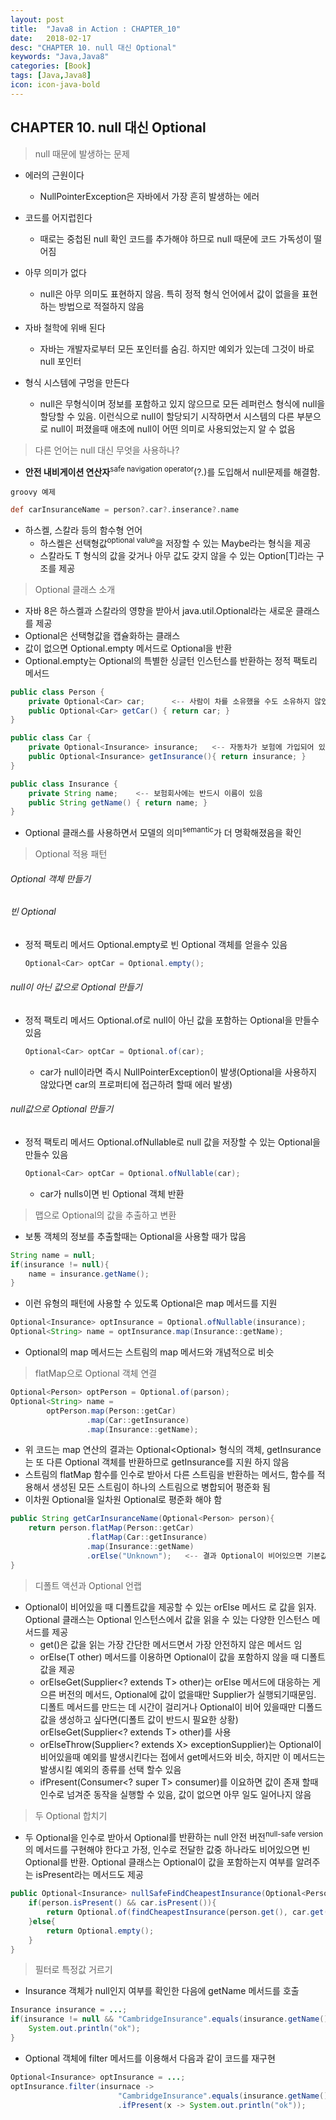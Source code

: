 ```yaml
---
layout: post
title:  "Java8 in Action : CHAPTER_10"
date:   2018-02-17
desc: "CHAPTER 10. null 대신 Optional"
keywords: "Java,Java8"
categories: [Book]
tags: [Java,Java8]
icon: icon-java-bold
---
```


## CHAPTER 10. null 대신 Optional

> null 때문에 발생하는 문제

- 에러의 근원이다
    - NullPointerException은 자바에서 가장 흔히 발생하는 에러
    
- 코드를 어지럽힌다
    - 때로는 중첩된 null 확인 코드를 추가해야 하므로 null 때문에 코드 가독성이 떨어짐
    
- 아무 의미가 없다
    - null은 아무 의미도 표현하지 않음. 특히 정적 형식 언어에서 값이 없을을 표현하는 방법으로 적절하지 않음
    
- 자바 철학에 위배 된다
    - 자바는 개발자로부터 모든 포인터를 숨김. 하지만 예외가 있는데 그것이 바로 null 포인터
    
- 형식 시스템에 구멍을 만든다
    - null은 무형식이며 정보를 포함하고 있지 않으므로 모든 레퍼런스 형식에 null을 할당할 수 있음. 이런식으로 null이 할당되기 시작하면서
    시스템의 다른 부분으로 null이 퍼졌을때 애초에 null이 어떤 의미로 사용되었는지 알 수 없음
    
> 다른 언어는 null 대신 무엇을 사용하나?

- **안전 내비게이션 연산자**<sup>safe navigation operator</sup>(?.)를 도입해서 null문제를 해결함.

`groovy 예제`

```groovy
def carInsuranceName = person?.car?.inserance?.name
```

- 하스켈, 스칼라 등의 함수형 언어
    - 하스켈은 선택형값<sup>optional value</sup>을 저장할 수 있는 Maybe라는 형식을 제공
    - 스칼라도 T 형식의 값을 갖거나 아무 값도 갖지 않을 수 있는 Option[T]라는 구조를 제공
    
> Optional 클래스 소개

- 자바 8은 하스켈과 스칼라의 영향을 받아서 java.util.Optional<T>라는 새로운 클래스를 제공
- Optional은 선택형값을 캡슐화하는 클래스
- 값이 없으면 Optional.empty 메서드로 Optional을 반환
- Optional.empty는 Optional의 특별한 싱글턴 인스턴스를 반환하는 정적 팩토리 메서드

```java
public class Person {
    private Optional<Car> car;      <-- 사람이 차를 소유했을 수도 소유하지 않았을 수도 있으므로 Optional에 정의
    public Optional<Car> getCar() { return car; }
}

public class Car {
    private Optional<Insurance> insurance;   <-- 자동차가 보험에 가입되어 있을 수도 가입되어 있지 않았을 수도 있으므로 Optional에 정의
    public Optional<Insurance> getInsurance(){ return insurance; }
}

public class Insurance {
    private String name;    <-- 보험회사에는 반드시 이름이 있음
    public String getName() { return name; }
}
```
    
- Optional 클래스를 사용하면서 모델의 의미<sup>semantic</sup>가 더 명확해졌음을 확인


> Optional 적용 패턴

###### Optional 객체 만들기

###### 빈 Optional

- 정적 팩토리 메서드 Optional.empty로 빈 Optional 객체를 얻을수 있음
        
    ```java
    Optional<Car> optCar = Optional.empty();
    ```
    
###### null이 아닌 값으로 Optional 만들기

- 정적 팩토리 메서드 Optional.of로 null이 아닌 값을 포함하는 Optional을 만들수 있음

    ```java
    Optional<Car> optCar = Optional.of(car);
    ```

    - car가 null이라면 즉시 NullPointerException이 발생(Optional을 사용하지 않았다면 car의 프로퍼티에 접근하려 할때 에러 발생)

###### null값으로 Optional 만들기

- 정적 팩토리 메서드 Optional.ofNullable로 null 값을 저장할 수 있는 Optional을 만들수 있음
    
    ```java
    Optional<Car> optCar = Optional.ofNullable(car);
    ``` 

    - car가 nulls이면 빈 Optional 객체 반환

> 맵으로 Optional의 값을 추출하고 변환

- 보통 객체의 정보를 추출할때는 Optional을 사용할 때가 많음

```java
String name = null;
if(insurance != null){
    name = insurance.getName();
}
```

- 이런 유형의 패턴에 사용할 수 있도록 Optional은 map 메서드를 지원

```java
Optional<Insurance> optInsurance = Optional.ofNullable(insurance);
Optional<String> name = optInsurance.map(Insurance::getName);
```

- Optional의 map 메서드는 스트림의 map 메서드와 개념적으로 비슷

> flatMap으로 Optional 객체 연결

```java
Optional<Person> optPerson = Optional.of(parson);
Optional<String> name = 
        optPerson.map(Person::getCar)
                 .map(Car::getInsurance)
                 .map(Insurance::getName);
```

- 위 코드는 map 연산의 결과는 Optional<Optional<Car>> 형식의 객체, getInsurance는 또 다른 Optional 객체를 반환하므로 
getInsurance를 지원 하지 않음
- 스트림의 flatMap 함수를 인수로 받아서 다른 스트림을 반환하는 메서드, 함수를 적용해서 생성된 모든 스트림이 하나의 스트림으로 병합되어 평준화 됨
- 이차원 Optional을 일차원 Optional로 평준화 해야 함

```java
public String getCarInsuranceName(Optional<Person> person){
    return person.flatMap(Person::getCar)
                 .flatMap(Car::getInsurance)
                 .map(Insurance::getName)
                 .orElse("Unknown");   <-- 결과 Optional이 비어있으면 기본값 사용
}
```

> 디폴트 액션과 Optional 언랩

- Optional이 비어있을 때 디폴트값을 제공할 수 있는 orElse 메서드 로 값을 읽자. Optional 클래스는 Optional 인스턴스에서 값을 읽을 수 있는 
다양한 인스턴스 메서드를 제공
    - get()은 값을 읽는 가장 간단한 메서드면서 가장 안전하지 않은 메서드 임
    - orElse(T other) 메서드를 이용하면 Optional이 값을 포함하지 않을 때 디폴트값을 제공
    - orElseGet(Supplier<? extends T> other)는 orElse 메서드에 대응하는 게으른 버전의 메서드, Optional에 값이 없을때만
    Supplier가 실행되기때문임. 디폴트 메서드를 만드는 데 시간이 걸리거나 Optional이 비어 있을때만 디폴드 값을 생성하고 
    싶다면(디폴트 값이 반드시 필요한 상황) orElseGet(Supplier<? extends T> other)를 사용
    - orElseThrow(Supplier<? extends X> exceptionSupplier)는 Optional이 비어있을때 예외를 발생시킨다는 접에서 get메서드와 비슷, 
    하지만 이 메서드는 발생시킬 예외의 종류를 선택 할수 있음
    - ifPresent(Consumer<? super T> consumer)를 이요하면 값이 존재 할때 인수로 넘겨준 동작을 실행할 수 있음, 
    값이 없으면 아무 일도 일어나지 않음
    
> 두 Optional 합치기

- 두 Optional을 인수로 받아서 Optional<Insurance>를 반환하는 null 안전 버전<sup>null-safe version</sup>의 메서드를 구현해야 한다고 가정,
인수로 전달한 값중 하나라도 비어있으면 빈 Optional<Insurance>를 반환. Optional 클래스는 Optional이 값을 포함하는지 여부를 알려주는 
isPresent라는 메서드도 제공

```java
public Optional<Insurance> nullSafeFindCheapestInsurance(Optional<Person> person, Optional<Car> car){
    if(person.isPresent() && car.isPresent()){
        return Optional.of(findCheapestInsurance(person.get(), car.get()));
    }else{
        return Optional.empty();
    }
}
```

> 필터로 특정값 거르기

- Insurance 객체가 null인지 여부를 확인한 다음에 getName 메서드를 호출

```java
Insurance insurance = ...;
if(insurance != null && "CambridgeInsurance".equals(insurance.getName())){
    System.out.println("ok");
}
```

- Optional 객체에 filter 메서드를 이용해서 다음과 같이 코드를 재구현 

```java
Optional<Insurance> optInsurance = ...;
optInsurance.filter(insurnace -> 
                        "CambridgeInsurance".equals(insurance.getName()))
                        .ifPresent(x -> System.out.println("ok"));
```